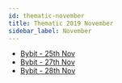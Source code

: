 ```yaml
---
id: thematic-november
title: Thematic 2019 November
sidebar_label: November
---
```


-   <a href="/html/Thematic/2019/November/Bybit%20-%2025th%20Nov.html" target="_parent">Bybit - 25th Nov</a>
-   <a href="/html/Thematic/2019/November/Bybit%20-%2027th%20Nov.html" target="_parent">Bybit - 27th Nov</a>
-   <a href="/html/Thematic/2019/November/Bybit%20-%2028th%20Nov.html" target="_parent">Bybit - 28th Nov</a>
